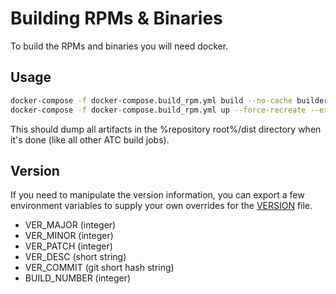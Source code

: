 <!--
    Licensed to the Apache Software Foundation (ASF) under one
    or more contributor license agreements.  See the NOTICE file
    distributed with this work for additional information
    regarding copyright ownership.  The ASF licenses this file
    to you under the Apache License, Version 2.0 (the
    "License"); you may not use this file except in compliance
    with the License.  You may obtain a copy of the License at

      http://www.apache.org/licenses/LICENSE-2.0

    Unless required by applicable law or agreed to in writing,
    software distributed under the License is distributed on an
    "AS IS" BASIS, WITHOUT WARRANTIES OR CONDITIONS OF ANY
    KIND, either express or implied.  See the License for the
    specific language governing permissions and limitations
    under the License.
-->
# Building RPMs & Binaries
To build the RPMs and binaries you will need docker.
## Usage
```bash
docker-compose -f docker-compose.build_rpm.yml build --no-cache builder
docker-compose -f docker-compose.build_rpm.yml up --force-recreate --exit-code-from builder
```
This should dump all artifacts in the %repository root%/dist directory when it's done (like all other ATC build jobs).

## Version
If you need to manipulate the version information, you can export a few environment variables to supply your own overrides for the [VERSION](../version/VERSION) file.
* VER_MAJOR (integer)
* VER_MINOR (integer)
* VER_PATCH (integer)
* VER_DESC (short string)
* VER_COMMIT (git short hash string)
* BUILD_NUMBER (integer)
